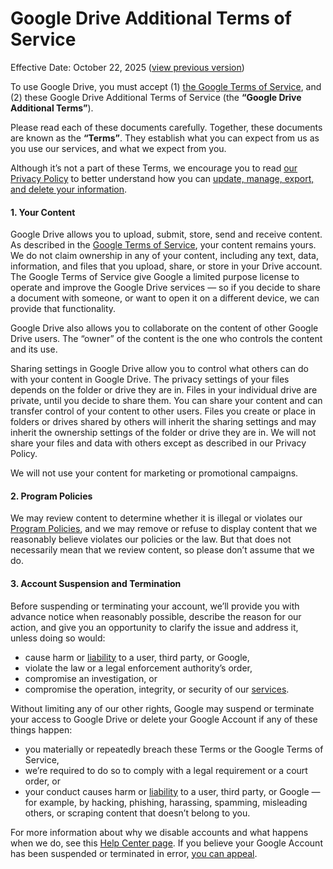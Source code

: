 Google Drive Additional Terms of Service
========================================

Effective Date: October 22, 2025 ([view previous version](https://www.google.com/drive/terms-of-service/archived/31-03-2020/))

To use Google Drive, you must accept (1) [the Google Terms of Service](https://policies.google.com/terms), and (2) these Google Drive Additional Terms of Service (the **“Google Drive Additional Terms”**).

Please read each of these documents carefully. Together, these documents are known as the **“Terms”**. They establish what you can expect from us as you use our services, and what we expect from you.

Although it’s not a part of these Terms, we encourage you to read [our Privacy Policy](https://policies.google.com/privacy) to better understand how you can [update, manage, export, and delete your information](https://myaccount.google.com/).

#### 1\. Your Content

Google Drive allows you to upload, submit, store, send and receive content. As described in the [Google Terms of Service](https://policies.google.com/terms), your content remains yours. We do not claim ownership in any of your content, including any text, data, information, and files that you upload, share, or store in your Drive account. The Google Terms of Service give Google a limited purpose license to operate and improve the Google Drive services — so if you decide to share a document with someone, or want to open it on a different device, we can provide that functionality.

Google Drive also allows you to collaborate on the content of other Google Drive users. The “owner” of the content is the one who controls the content and its use.

Sharing settings in Google Drive allow you to control what others can do with your content in Google Drive. The privacy settings of your files depends on the folder or drive they are in. Files in your individual drive are private, until you decide to share them. You can share your content and can transfer control of your content to other users. Files you create or place in folders or drives shared by others will inherit the sharing settings and may inherit the ownership settings of the folder or drive they are in. We will not share your files and data with others except as described in our Privacy Policy.

We will not use your content for marketing or promotional campaigns.

#### 2\. Program Policies

We may review content to determine whether it is illegal or violates our [Program Policies](https://support.google.com/docs/answer/148505), and we may remove or refuse to display content that we reasonably believe violates our policies or the law. But that does not necessarily mean that we review content, so please don’t assume that we do.

#### 3\. Account Suspension and Termination

Before suspending or terminating your account, we’ll provide you with advance notice when reasonably possible, describe the reason for our action, and give you an opportunity to clarify the issue and address it, unless doing so would:

*   cause harm or [liability](https://policies.google.com/terms#footnote-liability) to a user, third party, or Google,
*   violate the law or a legal enforcement authority’s order,
*   compromise an investigation, or
*   compromise the operation, integrity, or security of our [services](https://policies.google.com/terms#footnote-services).

Without limiting any of our other rights, Google may suspend or terminate your access to Google Drive or delete your Google Account if any of these things happen:

*   you materially or repeatedly breach these Terms or the Google Terms of Service,
*   we’re required to do so to comply with a legal requirement or a court order, or
*   your conduct causes harm or [liability](https://policies.google.com/terms#footnote-liability) to a user, third party, or Google — for example, by hacking, phishing, harassing, spamming, misleading others, or scraping content that doesn’t belong to you.

For more information about why we disable accounts and what happens when we do, see this [Help Center page](https://support.google.com/accounts/answer/40695). If you believe your Google Account has been suspended or terminated in error, [you can appeal](https://support.google.com/accounts/answer/40695).